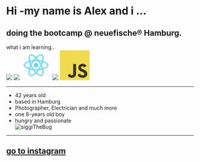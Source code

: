 # Hi -my name is Alex and i ...<br>
**doing the bootcamp @ neuefische® Hamburg.**
---
what i am learning..<br>
<img src=https://upload.wikimedia.org/wikipedia/commons/thumb/8/82/Devicon-html5-plain.svg/640px-Devicon-html5-plain.svg.png width=80>
<img src=https://upload.wikimedia.org/wikipedia/commons/thumb/6/62/CSS3_logo.svg/512px-CSS3_logo.svg.png?20210705212817 width=80>
<img src=https://raw.githubusercontent.com/github/explore/80688e429a7d4ef2fca1e82350fe8e3517d3494d/topics/react/react.png width=80>
<img src=https://github.githubassets.com/images/modules/logos_page/GitHub-Mark.png width=80>
<img src=https://raw.githubusercontent.com/github/explore/80688e429a7d4ef2fca1e82350fe8e3517d3494d/topics/javascript/javascript.png width=80>


---
- 42 years old
- based in Hamburg
- Photographer, Electrician and much more
- one 8-years old boy
- hungry and passionate<br>
![siggiTheBug](https://img.fotocommunity.com/siggi-the-bug-74b82588-0ce6-40c7-94e3-4a04ab0d80b1.jpg?width=300)
---
[go to instagram](https://www.instagram.com/lx_zippel/)
---
